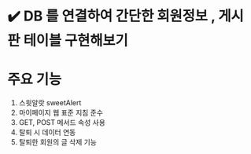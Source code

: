 # ✔️ DB 를 연결하여 간단한 회원정보 , 게시판 테이블 구현해보기 
# 주요 기능
1. 스윗알랏 sweetAlert
2. 마이페이지 웹 표준 지침 준수
3. GET, POST 메서드 속성 사용
4. 탈퇴 시 데이터 연동
5. 탈퇴한 회원의 글 삭제 기능
